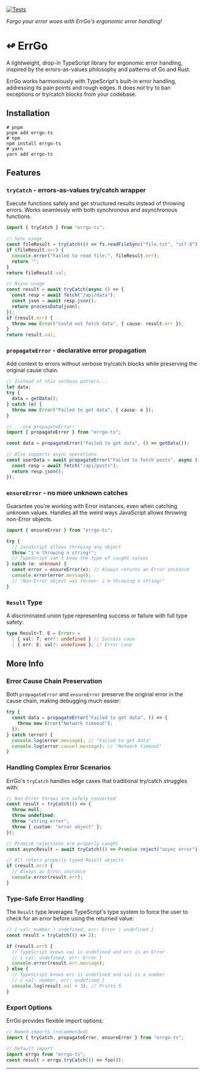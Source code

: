 [![Tests](https://github.com/austin-weeks/errgo-ts/actions/workflows/Tests.yaml/badge.svg)](https://github.com/austin-weeks/errgo-ts/actions/workflows/Tests.yaml)

_Forgo your error woes with ErrGo's ergonomic error handling!_

# ↫ ErrGo

A lightweight, drop-in TypeScript library for ergonomic error handling, inspired by the errors-as-values philosophy and patterns of Go and Rust.

ErrGo works harmoniously with TypeScript's built-in error handling, addressing its pain points and rough edges. It does _not_ try to ban exceptions or try/catch blocks from your codebase.

## Installation

```shell
# pnpm
pnpm add errgo-ts
# npm
npm install errgo-ts
# yarn
yarn add errgo-ts
```

## Features

### `tryCatch` - errors-as-values try/catch wrapper

Execute functions safely and get structured results instead of throwing errors. Works seamlessly with both synchronous and asynchronous functions.

```typescript
import { tryCatch } from "errgo-ts";

// Sync usage
const fileResult = tryCatch(() => fs.readFileSync("file.txt", "utf-8"));
if (fileResult.err) {
  console.error("Failed to read file:", fileResult.err);
  return "";
}
return fileResult.val;

// Async usage
const result = await tryCatch(async () => {
  const resp = await fetch("/api/data");
  const json = await resp.json();
  return processData(json);
});
if (result.err) {
  throw new Error("Could not fetch data", { cause: result.err });
}
return result.val;
```

### `propagateError` - declarative error propagation

Add context to errors without verbose try/catch blocks while preserving the original cause chain.

```typescript
// Instead of this verbose pattern...
let data;
try {
  data = getData();
} catch (e) {
  throw new Error("Failed to get data", { cause: e });
}

// ...use propagateError!
import { propagateError } from "errgo-ts";

const data = propagateError("Failed to get data", () => getData());

// Also supports async operations
const userData = await propagateError("Failed to fetch posts", async () => {
  const resp = await fetch("/api/posts");
  return resp.json();
});
```

### `ensureError` - no more unknown catches

Guarantee you're working with Error instances, even when catching unknown values. Handles all the weird ways JavaScript allows throwing non-Error objects.

```typescript
import { ensureError } from "errgo-ts";

try {
  // JavaScript allows throwing any object
  throw "i'm throwing a string!";
  // TypeScript can't know the type of caught values
} catch (e: unknown) {
  const error = ensureError(e); // Always returns an Error instance
  console.error(error.message);
  // "Non-Error object was thrown: i'm throwing a string!"
}
```

### `Result` Type

A discriminated union type representing success or failure with full type safety:

```typescript
type Result<T, E = Error> =
  | { val: T; err?: undefined } // Success case
  | { err: E; val?: undefined }; // Error case
```

## More Info

### Error Cause Chain Preservation

Both `propagateError` and `ensureError` preserve the original error in the cause chain, making debugging much easier:

```typescript
try {
  const data = propagateError("Failed to get data", () => {
    throw new Error("Network timeout");
  });
} catch (error) {
  console.log(error.message); // "Failed to get data"
  console.log(error.cause?.message); // "Network timeout"
}
```

### Handling Complex Error Scenarios

ErrGo's `tryCatch` handles edge cases that traditional try/catch struggles with:

```typescript
// Non-Error throws are safely converted
const result = tryCatch(() => {
  throw null;
  throw undefined;
  throw "string error";
  throw { custom: "error object" };
});

// Promise rejections are properly caught
const asyncResult = await tryCatch(() => Promise.reject("async error"));

// All return properly typed Result objects
if (result.err) {
  // Always an Error instance
  console.error(result.err);
}
```

### Type-Safe Error Handling

The `Result` type leverages TypeScript's type system to force the user to check for an error before using the returned value:

```typescript
// { val: number | undefined, err: Error | undefined }
const result = tryCatch(() => 2);

if (result.err) {
  // TypeScript knows val is undefined and err is an Error
  // { val: undefined, err: Error }
  console.error(result.err.message);
} else {
  // TypeScript knows err is undefined and val is a number
  // { val: number, err: undefined }
  console.log(result.val + 3); // Prints 5
}
```

### Export Options

ErrGo provides flexible import options:

```typescript
// Named imports (recommended)
import { tryCatch, propagateError, ensureError } from "errgo-ts";

// Default import
import errgo from "errgo-ts";
const result = errgo.tryCatch(() => foo());
```

---
